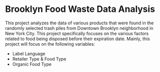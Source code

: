 # Brooklyn Food Waste Data Analysis
This project analyzes the data of various products that were found in the randomly selected trash piles from Downtown Brooklyn neighborhood in New York City.
This project specifically focuses on the various factors related to food being disposed before their expiration date. Mainly, this project will focus on the following variables:
- Label Language
- Retailer Type & Food Type
- Organic Food Type
